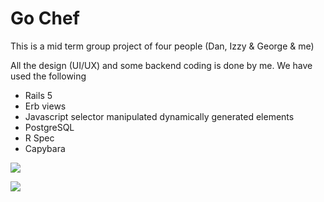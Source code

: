 # Go Chef
This is a mid term group project of four people (Dan, Izzy & George & me)


All the design (UI/UX) and some backend coding is done by me. We have used the following 
* Rails 5
* Erb views
* Javascript selector manipulated dynamically generated elements
* PostgreSQL
* R Spec
* Capybara


![](https://camo.githubusercontent.com/daf028a7debe333abb2661a9f732a97ac3e43802/68747470733a2f2f692e696d6775722e636f6d2f6a34474c4273642e6a7067)

![](https://camo.githubusercontent.com/2c17b9aa6ac717ad6c9c3fa2ff15745991156942/68747470733a2f2f692e696d6775722e636f6d2f614d59464e59652e6a7067)

